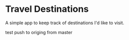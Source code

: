 # Travel Destinations

A simple app to keep track of destinations I'd like to visit.

test push to origing from master
